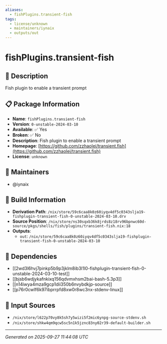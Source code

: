 ```yaml
---
aliases:
  - fishPlugins.transient-fish
tags:
  - license/unknown
  - maintainers/iynaix
  - outputs/out
---
```


# fishPlugins.transient-fish

## 📝 Description

Fish plugin to enable a transient prompt

## 📋 Package Information

- **Name**: `fishPlugins.transient-fish`
- **Version**: `0-unstable-2024-03-10`
- **Available**: ✅ Yes
- **Broken**: ✅ No
- **Description**: Fish plugin to enable a transient prompt
- **Homepage**: [https://github.com/zzhaolei/transient.fish](https://github.com/zzhaolei/transient.fish)
- **License**: `unknown`
## 👥 Maintainers

- @iynaix


## 🔧 Build Information

- **Derivation Path**: `/nix/store/59c6caa8k0z60iyqv4df5c0343slja19-fishplugin-transient-fish-0-unstable-2024-03-10.drv`
- **Source Position**: `/nix/store/ns30sqxb36k8jrds8z18rv96bpnwc60d-source/pkgs/shells/fish/plugins/transient-fish.nix:18`
- **Outputs**:
  - `out`:  `/nix/store/59c6caa8k0z60iyqv4df5c0343slja19-fishplugin-transient-fish-0-unstable-2024-03-10`

## 🔗 Dependencies

- [[2wd3l6hvj7pinkp5b9p3jklm8ib3l1l0-fishplugin-transient-fish-0-unstable-2024-03-10-test]]
- [[bjsb6wdjykafnkixq156qdvmxhsm2bai-bash-5.3p3]]
- [[n14iwya4mza9gcp1dii350b6nvybdkjp-source]]
- [[p76r0cwlf6k97ibprrpfd8xw0r8wc3nx-stdenv-linux]]

## 📁 Input Sources

- `/nix/store/l622p70vy8k5sh7y5wizi5f2mic6ynpg-source-stdenv.sh`
- `/nix/store/shkw4qm9qcw5sc5n1k5jznc83ny02r39-default-builder.sh`

---
*Generated on 2025-09-27 11:44:08 UTC*
